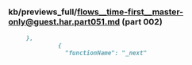 ### kb/previews_full/flows__time-first__master-only@guest.har.part051.md (part 002)

```md
     },
              {
                "functionName": "_next"
```

```
